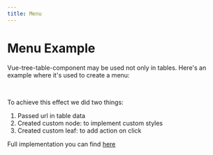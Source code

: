```yaml
---
title: Menu
---
```


# Menu Example

Vue-tree-table-component may be used not only in tables. Here's an example where it's used to create a menu:

<br />

<MenuExampleComponent />

To achieve this effect we did two things:
1) Passed url in table data
2) Created custom node: to implement custom styles 
2) Created custom leaf: to add action on click


Full implementation you can find [here](https://github.com/upsidelab/vue-tree-table/tree/master/examples/menu)

